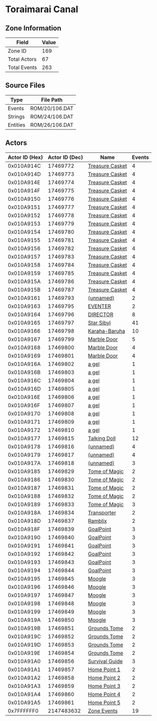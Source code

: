 # Toraimarai Canal

## Zone Information

| Field        |   Value |
|--------------|---------|
| Zone ID      |     169 |
| Total Actors |      67 |
| Total Events |     263 |

## Source Files

| Type     | File Path      |
|----------|----------------|
| Events   | ROM/20/106.DAT |
| Strings  | ROM/24/106.DAT |
| Entities | ROM/26/106.DAT |

## Actors

| Actor ID (Hex)   |   Actor ID (Dec) | Name                                                   |   Events |
|------------------|------------------|--------------------------------------------------------|----------|
| 0x010A914C       |         17469772 | [Treasure Casket](./17469772%20-%20Treasure%20Casket/) |        4 |
| 0x010A914D       |         17469773 | [Treasure Casket](./17469773%20-%20Treasure%20Casket/) |        4 |
| 0x010A914E       |         17469774 | [Treasure Casket](./17469774%20-%20Treasure%20Casket/) |        4 |
| 0x010A914F       |         17469775 | [Treasure Casket](./17469775%20-%20Treasure%20Casket/) |        4 |
| 0x010A9150       |         17469776 | [Treasure Casket](./17469776%20-%20Treasure%20Casket/) |        4 |
| 0x010A9151       |         17469777 | [Treasure Casket](./17469777%20-%20Treasure%20Casket/) |        4 |
| 0x010A9152       |         17469778 | [Treasure Casket](./17469778%20-%20Treasure%20Casket/) |        4 |
| 0x010A9153       |         17469779 | [Treasure Casket](./17469779%20-%20Treasure%20Casket/) |        4 |
| 0x010A9154       |         17469780 | [Treasure Casket](./17469780%20-%20Treasure%20Casket/) |        4 |
| 0x010A9155       |         17469781 | [Treasure Casket](./17469781%20-%20Treasure%20Casket/) |        4 |
| 0x010A9156       |         17469782 | [Treasure Casket](./17469782%20-%20Treasure%20Casket/) |        4 |
| 0x010A9157       |         17469783 | [Treasure Casket](./17469783%20-%20Treasure%20Casket/) |        4 |
| 0x010A9158       |         17469784 | [Treasure Casket](./17469784%20-%20Treasure%20Casket/) |        4 |
| 0x010A9159       |         17469785 | [Treasure Casket](./17469785%20-%20Treasure%20Casket/) |        4 |
| 0x010A915A       |         17469786 | [Treasure Casket](./17469786%20-%20Treasure%20Casket/) |        4 |
| 0x010A915B       |         17469787 | [Treasure Casket](./17469787%20-%20Treasure%20Casket/) |        4 |
| 0x010A9161       |         17469793 | [(unnamed)](./17469793/)                               |        2 |
| 0x010A9163       |         17469795 | [EVENTER](./17469795%20-%20EVENTER/)                   |        2 |
| 0x010A9164       |         17469796 | [DIRECTOR](./17469796%20-%20DIRECTOR/)                 |        8 |
| 0x010A9165       |         17469797 | [Star Sibyl](./17469797%20-%20Star%20Sibyl/)           |       41 |
| 0x010A9166       |         17469798 | [Karaha-Baruha](./17469798%20-%20Karaha-Baruha/)       |       10 |
| 0x010A9167       |         17469799 | [Marble Door](./17469799%20-%20Marble%20Door/)         |        5 |
| 0x010A9168       |         17469800 | [Marble Door](./17469800%20-%20Marble%20Door/)         |        4 |
| 0x010A9169       |         17469801 | [Marble Door](./17469801%20-%20Marble%20Door/)         |        4 |
| 0x010A916A       |         17469802 | [a gel](./17469802%20-%20a%20gel/)                     |        1 |
| 0x010A916B       |         17469803 | [a gel](./17469803%20-%20a%20gel/)                     |        1 |
| 0x010A916C       |         17469804 | [a gel](./17469804%20-%20a%20gel/)                     |        1 |
| 0x010A916D       |         17469805 | [a gel](./17469805%20-%20a%20gel/)                     |        1 |
| 0x010A916E       |         17469806 | [a gel](./17469806%20-%20a%20gel/)                     |        1 |
| 0x010A916F       |         17469807 | [a gel](./17469807%20-%20a%20gel/)                     |        1 |
| 0x010A9170       |         17469808 | [a gel](./17469808%20-%20a%20gel/)                     |        1 |
| 0x010A9171       |         17469809 | [a gel](./17469809%20-%20a%20gel/)                     |        1 |
| 0x010A9172       |         17469810 | [a gel](./17469810%20-%20a%20gel/)                     |        1 |
| 0x010A9177       |         17469815 | [Talking Doll](./17469815%20-%20Talking%20Doll/)       |       12 |
| 0x010A9178       |         17469816 | [(unnamed)](./17469816/)                               |        4 |
| 0x010A9179       |         17469817 | [(unnamed)](./17469817/)                               |        4 |
| 0x010A917A       |         17469818 | [(unnamed)](./17469818/)                               |        3 |
| 0x010A9185       |         17469829 | [Tome of Magic](./17469829%20-%20Tome%20of%20Magic/)   |        2 |
| 0x010A9186       |         17469830 | [Tome of Magic](./17469830%20-%20Tome%20of%20Magic/)   |        2 |
| 0x010A9187       |         17469831 | [Tome of Magic](./17469831%20-%20Tome%20of%20Magic/)   |        2 |
| 0x010A9188       |         17469832 | [Tome of Magic](./17469832%20-%20Tome%20of%20Magic/)   |        2 |
| 0x010A9189       |         17469833 | [Tome of Magic](./17469833%20-%20Tome%20of%20Magic/)   |        3 |
| 0x010A918A       |         17469834 | [Transporter](./17469834%20-%20Transporter/)           |        2 |
| 0x010A918D       |         17469837 | [Ramblix](./17469837%20-%20Ramblix/)                   |        2 |
| 0x010A918F       |         17469839 | [GoalPoint](./17469839%20-%20GoalPoint/)               |        3 |
| 0x010A9190       |         17469840 | [GoalPoint](./17469840%20-%20GoalPoint/)               |        3 |
| 0x010A9191       |         17469841 | [GoalPoint](./17469841%20-%20GoalPoint/)               |        3 |
| 0x010A9192       |         17469842 | [GoalPoint](./17469842%20-%20GoalPoint/)               |        3 |
| 0x010A9193       |         17469843 | [GoalPoint](./17469843%20-%20GoalPoint/)               |        3 |
| 0x010A9194       |         17469844 | [GoalPoint](./17469844%20-%20GoalPoint/)               |        3 |
| 0x010A9195       |         17469845 | [Moogle](./17469845%20-%20Moogle/)                     |        3 |
| 0x010A9196       |         17469846 | [Moogle](./17469846%20-%20Moogle/)                     |        3 |
| 0x010A9197       |         17469847 | [Moogle](./17469847%20-%20Moogle/)                     |        3 |
| 0x010A9198       |         17469848 | [Moogle](./17469848%20-%20Moogle/)                     |        3 |
| 0x010A9199       |         17469849 | [Moogle](./17469849%20-%20Moogle/)                     |        3 |
| 0x010A919A       |         17469850 | [Moogle](./17469850%20-%20Moogle/)                     |        3 |
| 0x010A919B       |         17469851 | [Grounds Tome](./17469851%20-%20Grounds%20Tome/)       |        2 |
| 0x010A919C       |         17469852 | [Grounds Tome](./17469852%20-%20Grounds%20Tome/)       |        2 |
| 0x010A919D       |         17469853 | [Grounds Tome](./17469853%20-%20Grounds%20Tome/)       |        2 |
| 0x010A919E       |         17469854 | [Grounds Tome](./17469854%20-%20Grounds%20Tome/)       |        2 |
| 0x010A91A0       |         17469856 | [Survival Guide](./17469856%20-%20Survival%20Guide/)   |        3 |
| 0x010A91A1       |         17469857 | [Home Point 1](./17469857%20-%20Home%20Point%201/)     |        2 |
| 0x010A91A2       |         17469858 | [Home Point 2](./17469858%20-%20Home%20Point%202/)     |        2 |
| 0x010A91A3       |         17469859 | [Home Point 3](./17469859%20-%20Home%20Point%203/)     |        2 |
| 0x010A91A4       |         17469860 | [Home Point 4](./17469860%20-%20Home%20Point%204/)     |        2 |
| 0x010A91A5       |         17469861 | [Home Point 5](./17469861%20-%20Home%20Point%205/)     |        2 |
| 0x7FFFFFF0       |       2147483632 | [Zone Events](./Zone%20Events/)                        |       19 |